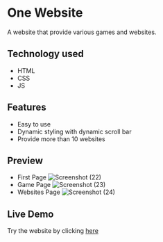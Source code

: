 # One Website
A website that provide various games and websites.
## Technology used
- HTML
- CSS
- JS
## Features
- Easy to use
- Dynamic styling with dynamic scroll bar
- Provide more than 10 websites
## Preview
- First Page
![Screenshot (22)](https://github.com/Harshit2012/One-Website/assets/105143145/8aec053f-3f7b-46ef-80de-0531db8b9a30)
- Game Page
![Screenshot (23)](https://github.com/Harshit2012/One-Website/assets/105143145/1a517859-ce2c-4ddc-aad7-e9674f061f54)
- Websites Page
![Screenshot (24)](https://github.com/Harshit2012/One-Website/assets/105143145/f2423ff0-9068-4c16-be9b-9991cb5b39ab)
## Live Demo
Try the website by clicking [here](https://harshit2012.github.io/One-Website/)
